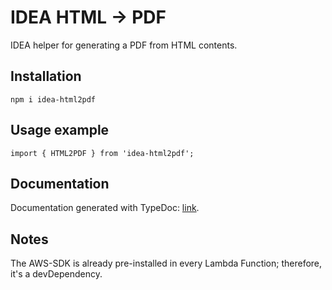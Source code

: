# IDEA HTML -> PDF

IDEA helper for generating a PDF from HTML contents.

## Installation

`npm i idea-html2pdf`

## Usage example

```
import { HTML2PDF } from 'idea-html2pdf';
```

## Documentation

Documentation generated with TypeDoc: [link](https://uatisdeproblem.github.io/IDEA-html2pdf).

## Notes

The AWS-SDK is already pre-installed in every Lambda Function; therefore, it's a devDependency.
